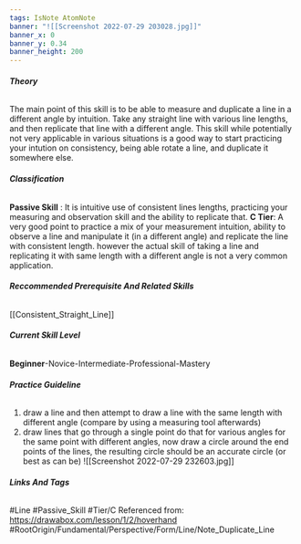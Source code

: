 ```yaml
---
tags: IsNote AtomNote
banner: "![[Screenshot 2022-07-29 203028.jpg]]"
banner_x: 0
banner_y: 0.34
banner_height: 200
---
```


###### **_Theory_**
The main point of this skill is to be able to measure and duplicate a line in a different angle by intuition. Take any straight line with various line lengths, and then replicate that line with a different angle. This skill while potentially not very applicable in various situations is a good way to start practicing your intution on consistency, being able rotate a line, and duplicate it somewhere else.

###### **_Classification_**
**Passive Skill** : It is intuitive use of consistent lines lengths, practicing your measuring and observation skill and the ability to replicate that.
**C Tier**: A very good point to practice a mix of your measurement intuition, ability to observe a line and manipulate it (in a different angle) and replicate the line with consistent length. however the actual skill of taking a line and replicating it with same length with a different angle is not a very common application.

###### **_Reccommended Prerequisite And Related Skills_**
[[Consistent_Straight_Line]]

###### **_Current Skill Level_**
**Beginner**-Novice-Intermediate-Professional-Mastery

###### **_Practice Guideline_**
1. draw a line and then attempt to draw a line with the same length with different angle (compare by using a measuring tool afterwards)
2. draw lines that go through a single point do that for various angles for the same point with different angles, now draw a circle around the end points of the lines, the resulting circle should be an accurate circle (or best as can be)
![[Screenshot 2022-07-29 232603.jpg]]

###### **_Links And Tags_**
#Line #Passive_Skill #Tier/C
Referenced from: https://drawabox.com/lesson/1/2/hoverhand
#RootOrigin/Fundamental/Perspective/Form/Line/Note_Duplicate_Line
